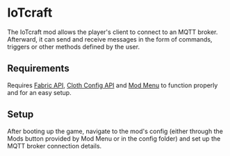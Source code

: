 # IoTcraft
The IoTcraft mod allows the player's client to connect to an MQTT broker. Afterward, it can send and receive messages in the form of commands, triggers or other methods defined by the user.

## Requirements
Requires [Fabric API](https://modrinth.com/project/fabric-api), [Cloth Config API](https://modrinth.com/project/cloth-config) and [Mod Menu](https://modrinth.com/project/modmenu) to function properly and for an easy setup.

## Setup
After booting up the game, navigate to the mod's config (either through the Mods button provided by Mod Menu or in the config folder) and set up the MQTT broker connection details.
